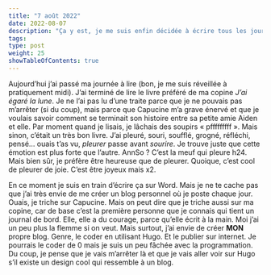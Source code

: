 ```yaml
---
title: "7 août 2022"
date: 2022-08-07
description: "Ça y est, je me suis enfin décidée à écrire tous les jours."
tags:
type: post
weight: 25
showTableOfContents: true
---
```


Aujourd’hui j’ai passé ma journée à lire (bon, je me suis réveillée à pratiquement midi). J’ai terminé de lire le livre préféré de ma copine *J’ai égaré la lune*. Je ne l’ai pas lu d’une traite parce que je ne pouvais pas m’arrêter (si du coup), mais parce que Capucine m’a grave énervé et que je voulais savoir comment se terminait son histoire entre sa petite amie Aiden et elle. Par moment quand je lisais, je lâchais des soupirs « pfffffffff ». Mais sinon, c’était un très bon livre. J’ai pleuré, souri, soufflé, grogné, réfléchi, pensé… ouais t’as vu, *pleurer* passe avant *sourire*. Je trouve juste que cette émotion est plus forte que l’autre. AnnSo ? C’est la meuf qui pleure h24. Mais bien sûr, je préfère être heureuse que de pleurer. Quoique, c’est cool de pleurer de joie. C’est être joyeux mais x2.

En ce moment je suis en train d’écrire ça sur Word. Mais je ne te cache pas que j’ai très envie de me créer un blog personnel où je poste chaque jour. Ouais, je triche sur Capucine. Mais on peut dire que je triche aussi sur ma copine, car de base c’est la première personne que je connais qui tient un journal de bord. Elle, elle a du courage, parce qu’elle écrit à la main. Moi j’ai un peu plus la flemme si on veut. Mais surtout, j’ai envie de créer **MON** propre blog. Genre, le coder en utilisant Hugo. Et le publier sur internet. Je pourrais le coder de 0 mais je suis un peu fâchée avec la programmation. Du coup, je pense que je vais m’arrêter là et que je vais aller voir sur Hugo s’il existe un design cool qui ressemble à un blog.
